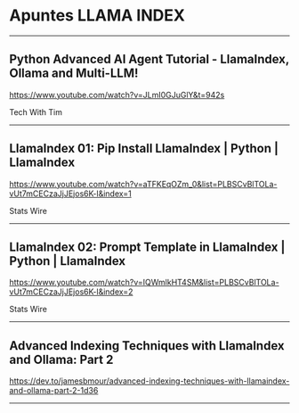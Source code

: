 # Apuntes LLAMA INDEX


---
## Python Advanced AI Agent Tutorial - LlamaIndex, Ollama and Multi-LLM!

https://www.youtube.com/watch?v=JLmI0GJuGlY&t=942s

Tech With Tim





---

## LlamaIndex 01: Pip Install LlamaIndex | Python | LlamaIndex

https://www.youtube.com/watch?v=aTFKEqOZm_0&list=PLBSCvBlTOLa-vUt7mCECzaJjJEjos6K-l&index=1


Stats Wire

---

## LlamaIndex 02: Prompt Template in LlamaIndex | Python | LlamaIndex

https://www.youtube.com/watch?v=IQWmlkHT4SM&list=PLBSCvBlTOLa-vUt7mCECzaJjJEjos6K-l&index=2




Stats Wire


---

## Advanced Indexing Techniques with LlamaIndex and Ollama: Part 2

https://dev.to/jamesbmour/advanced-indexing-techniques-with-llamaindex-and-ollama-part-2-1d36






---
